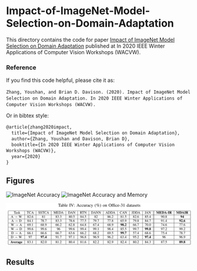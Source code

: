 # Impact-of-ImageNet-Model-Selection-on-Domain-Adaptation

This directory contains the code for paper [Impact of ImageNet Model Selection on Domain Adaptation](https://arxiv.org/pdf/2002.02559.pdf) published at In 2020 IEEE Winter Applications of Computer Vision Workshops (WACVW).


### Reference

If you find this code helpful, please cite it as:

`
Zhang, Youshan, and Brian D. Davison. (2020). Impact of ImageNet Model Selection on Domain Adaptation. In 2020 IEEE Winter Applications of Computer Vision Workshops (WACVW).
`

Or in bibtex style:

```
@article{zhang2020impact,
  title={Impact of ImageNet Model Selection on Domain Adaptation},
  author={Zhang, Youshan and Davison, Brian D},
  booktitle={In 2020 IEEE Winter Applications of Computer Vision Workshops (WACVW)},
  year={2020}
}
```

## Figures
![ImageNet Accuracy](https://github.com/heaventian93/ImageNet-Models-on-Domain-Adaptation/blob/master/Figures/Image_acc.png)
![ImageNet Accuracy and Memory](https://github.com/heaventian93/ImageNet-Models-on-Domain-Adaptation/tree/master/Figures/top_1_acc_mem2.png)

![](https://github.com/heaventian93/MDAIR/blob/master/Results/office31_results.png)


## Results

